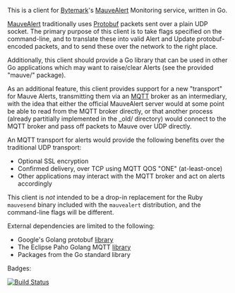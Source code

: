 This is a client for [Bytemark][bm]'s [MauveAlert][mauve] Monitoring service, written in Go.

[MauveAlert][mauve] traditionally uses [Protobuf][protobuf] packets sent over a plain UDP socket. The primary purpose of this client is to take flags specified on the command-line, and to translate these into valid Alert and Update protobuf-encoded packets, and to send these over the network to the right place.

Additionally, this client should provide a Go library that can be used in other Go applications which may want to raise/clear Alerts (see the provided "mauve/" package).

As an additional feature, this client provides support for a new "transport" for Mauve Alerts, transmitting them via an [MQTT][mqtt] broker as an intermediary, with the idea that either the official MauveAlert server would at some point be able to read from the MQTT broker directly, or that another process (already partitially implemented in the _old/ directory) would connect to the MQTT broker and pass off packets to Mauve over UDP directly.

An MQTT transport for alerts would provide the following benefits over the traditional UDP transport:

* Optional SSL encryption
* Confirmed delivery, over TCP using MQTT QOS "ONE" (at-least-once)
* Other applications may interact with the MQTT broker and act on alerts accordingly

This client is *not* intended to be a drop-in replacement for the Ruby `mauvesend` binary included with the `mauvealert` distribution, and the command-line flags will be different.

External dependencies are limited to the following:

* Google's Golang protobuf [library](https://code.google.com/p/goprotobuf/)
* The Eclipse Paho Golang MQTT [library](http://git.eclipse.org/c/paho/org.eclipse.paho.mqtt.golang.git/)
* Packages from the Go standard library

Badges:

[![Build Status](https://travis-ci.org/jiphex/govealert.svg?branch=master)](https://travis-ci.org/jiphex/govealert)

[bm]: http://www.bytemark.co.uk
[mauve]: http://projects.bytemark.co.uk/projects/mauvealert
[protobuf]: https://github.com/google/protobuf
[mqtt]: http://mqtt.org

